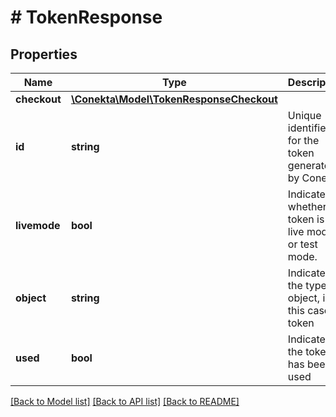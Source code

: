 # # TokenResponse

## Properties

Name | Type | Description | Notes
------------ | ------------- | ------------- | -------------
**checkout** | [**\Conekta\Model\TokenResponseCheckout**](TokenResponseCheckout.md) |  | [optional]
**id** | **string** | Unique identifier for the token generated by Conekta. |
**livemode** | **bool** | Indicates whether the token is in live mode or test mode. |
**object** | **string** | Indicates the type of object, in this case token |
**used** | **bool** | Indicates if the token has been used |

[[Back to Model list]](../../README.md#models) [[Back to API list]](../../README.md#endpoints) [[Back to README]](../../README.md)
